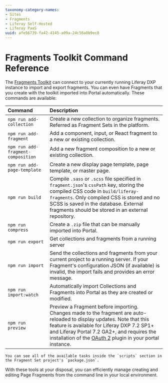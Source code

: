 ```yaml
---
taxonomy-category-names:
- Sites
- Fragments
- Liferay Self-Hosted
- Liferay PaaS
uuid: afe56739-fa42-4145-a09a-24c56a0b9ec8
---
```

# Fragments Toolkit Command Reference

The [Fragments Toolkit](../../developing-page-fragments/using-the-fragments-toolkit.md) can connect to your currently running Liferay DXP instance to import and export fragments. You can even have Fragments that you create with the toolkit imported into Portal automatically. These commands are available:

<!-- TODO: The description for `npm run preview` is probably too long, it's overrunning the column width into a new table cell when the site is built. Probably should consider adding an asterisk and adding the version specific info separately after the table. -->

| Command | Description |
| :--- | :--- |
| `npm run add-collection` | Create a new collection to organize fragments. Referred as Fragment Sets in the platform. |
| `npm run add-fragment` | Add a component, input, or React fragment to a new or existing collection. |
| `npm run add-fragment-composition` | Add a new fragment composition to a new or existing collection. |
| `npm run add-page-template` | Create a new display page template, page template, or master page. |
| `npm run build` | Compile `.sass` or `.scss` file specified in `fragment.json`'s `cssPath` key, storing the compiled CSS code in `build/liferay-fragments`. Only compiled CSS is stored and no SCSS is saved in the database. External fragments should be stored in an external repository. |
| `npm run compress` | Create a `.zip` file that can be manually imported into Portal. |
| `npm run export` | Get collections and fragments from a running server |
| `npm run import` | Send the collections and fragments from your current project to a running server. If your Fragment's configuration JSON (if available) is invalid, the import fails and provides an error message. |
| `npm run import:watch` | Automatically import Collections and Fragments into Portal as they are created or modified. |
| `npm run preview` | Preview a Fragment before importing. Changes made to the fragment are auto-reloaded to display updates. Note that this feature is available for Liferay DXP 7.2 SP1+ and Liferay Portal 7.2 GA2+, and requires the installation of the [OAuth 2](https://web.liferay.com/marketplace/-/mp/application/109571986) plugin in your portal instance. |

```{note}
You can see all of the available tasks inside the `scripts` section in the Fragment Set project's `package.json`.
```

With these tools at your disposal, you can efficiently manage creating and editing Page Fragments from the command line in your local environment.
